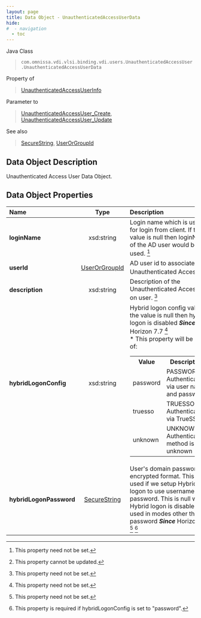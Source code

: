 ```yaml
---
layout: page
title: Data Object - UnauthenticatedAccessUserData
hide:
#  - navigation
  - toc
---
```






Java Class
> `com.omnissa.vdi.vlsi.binding.vdi.users.UnauthenticatedAccessUser.UnauthenticatedAccessUserData`

Property of
> [UnauthenticatedAccessUserInfo](vdi.users.UnauthenticatedAccessUser.UnauthenticatedAccessUserInfo.md#field_detail)

Parameter to
> [UnauthenticatedAccessUser_Create](vdi.users.UnauthenticatedAccessUser.md#create), [UnauthenticatedAccessUser_Update](vdi.users.UnauthenticatedAccessUser.md#update)

See also
> [SecureString](vdi.util.SecureString.md), [UserOrGroupId](vdi.entity.UserOrGroupId.md)


## Data Object Description

Unauthenticated Access User Data Object.

## Data Object Properties

 Name | Type | Description
:---|:---:|:---
**loginName**|  xsd:string|  Login name which is used for login from client. If the value is null then loginName of the AD user would be used. [^1]
**userId**| [UserOrGroupId](vdi.entity.UserOrGroupId.md)|  AD user id to associate with Unauthenticated Access. [^2]
**description**|  xsd:string|  Description of the Unauthenticated Access log on user. [^1]
**hybridLogonConfig**|  xsd:string|  Hybrid logon config value. If the value is null then hybrid logon is disabled  **_Since_** Horizon 7.7 [^1] <br>* This property will be one of:<br><table><tr><th>Value</th><th>Description</th></tr><tr><td>password</td><td>PASSWORD: Authentication via user name and password</td></tr><tr><td>truesso</td><td>TRUESSO: Authentication via TrueSSO</td></tr><tr><td>unknown</td><td>UNKNOWN: Authentication method is unknown</td></tr></table>
**hybridLogonPassword**| [SecureString](vdi.util.SecureString.md)|  User's domain password in encrypted format. This is used if we setup Hybrid logon to use username & password. This is null when Hybrid logon is disabled or used in modes other than password  **_Since_** Horizon 7.7 [^1] [^138]
 


 


[^1]: This property need not be set.
[^2]: This property cannot be updated.
[^138]: This property is required if hybridLogonConfig is set to "password".